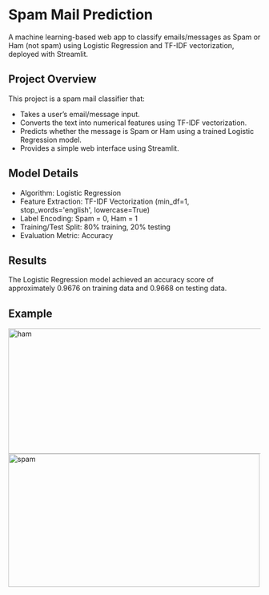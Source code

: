 # Spam Mail Prediction
A machine learning-based web app to classify emails/messages as Spam or Ham (not spam) using Logistic Regression and TF-IDF vectorization, deployed with Streamlit.  

## Project Overview
This project is a spam mail classifier that:
 - Takes a user’s email/message input.
 - Converts the text into numerical features using TF-IDF vectorization.
 - Predicts whether the message is Spam or Ham using a trained Logistic Regression model.
 - Provides a simple web interface using Streamlit.

## Model Details
 - Algorithm: Logistic Regression
 - Feature Extraction: TF-IDF Vectorization (min_df=1, stop_words='english', lowercase=True)
 - Label Encoding: Spam = 0, Ham = 1
 - Training/Test Split: 80% training, 20% testing
 - Evaluation Metric: Accuracy

## Results
The Logistic Regression model achieved an accuracy score of approximately 0.9676 on training data and 0.9668 on testing data.

## Example

<img width="512" height="250" alt="ham" src="https://github.com/user-attachments/assets/9fda25a3-cc3b-495f-a9b9-e85e586eec2d" />
<img width="502" height="266" alt="spam" src="https://github.com/user-attachments/assets/6b0774d9-3973-42f9-a7ee-143f7dea43ad" />
